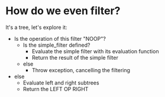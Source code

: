 # How do we even filter?

It's a tree, let's explore it:

* Is the operation of this filter "NOOP"?
  * Is the simple_filter defined?
    * Evaluate the simple filter with its evaluation function
    * Return the result of the simple filter
  * else
    * Throw exception, cancelling the filtering
* else
  * Evaluate left and right subtrees
  * Return the LEFT OP RIGHT
